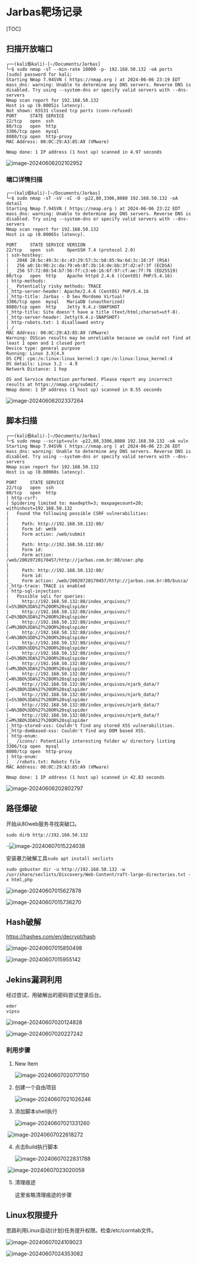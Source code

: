 # Jarbas靶场记录

[TOC]

## 扫描开放端口

```
┌──(kali㉿kali)-[~/Documents/Jarbas]
└─$ sudo nmap -sT --min-rate 10000 -p- 192.168.50.132 -oA ports  
[sudo] password for kali: 
Starting Nmap 7.94SVN ( https://nmap.org ) at 2024-06-06 23:19 EDT
mass_dns: warning: Unable to determine any DNS servers. Reverse DNS is disabled. Try using --system-dns or specify valid servers with --dns-servers
Nmap scan report for 192.168.50.132
Host is up (0.00051s latency).
Not shown: 65531 closed tcp ports (conn-refused)
PORT     STATE SERVICE
22/tcp   open  ssh
80/tcp   open  http
3306/tcp open  mysql
8080/tcp open  http-proxy
MAC Address: 00:0C:29:A3:85:A9 (VMware)

Nmap done: 1 IP address (1 host up) scanned in 4.97 seconds
```

![image-20240606202102952](./assets/image-20240606202102952.png)

### 端口详情扫描

```
┌──(kali㉿kali)-[~/Documents/Jarbas]
└─$ sudo nmap -sT -sV -sC -O -p22,80,3306,8080 192.168.50.132 -oA detail
Starting Nmap 7.94SVN ( https://nmap.org ) at 2024-06-06 23:22 EDT
mass_dns: warning: Unable to determine any DNS servers. Reverse DNS is disabled. Try using --system-dns or specify valid servers with --dns-servers
Nmap scan report for 192.168.50.132
Host is up (0.00065s latency).

PORT     STATE SERVICE VERSION
22/tcp   open  ssh     OpenSSH 7.4 (protocol 2.0)
| ssh-hostkey: 
|   2048 28:bc:49:3c:6c:43:29:57:3c:b8:85:9a:6d:3c:16:3f (RSA)
|   256 a0:1b:90:2c:da:79:eb:8f:3b:14:de:bb:3f:d2:e7:3f (ECDSA)
|_  256 57:72:08:54:b7:56:ff:c3:e6:16:6f:97:cf:ae:7f:76 (ED25519)
80/tcp   open  http    Apache httpd 2.4.6 ((CentOS) PHP/5.4.16)
| http-methods: 
|_  Potentially risky methods: TRACE
|_http-server-header: Apache/2.4.6 (CentOS) PHP/5.4.16
|_http-title: Jarbas - O Seu Mordomo Virtual!
3306/tcp open  mysql   MariaDB (unauthorized)
8080/tcp open  http    Jetty 9.4.z-SNAPSHOT
|_http-title: Site doesn't have a title (text/html;charset=utf-8).
|_http-server-header: Jetty(9.4.z-SNAPSHOT)
| http-robots.txt: 1 disallowed entry 
|_/
MAC Address: 00:0C:29:A3:85:A9 (VMware)
Warning: OSScan results may be unreliable because we could not find at least 1 open and 1 closed port
Device type: general purpose
Running: Linux 3.X|4.X
OS CPE: cpe:/o:linux:linux_kernel:3 cpe:/o:linux:linux_kernel:4
OS details: Linux 3.2 - 4.9
Network Distance: 1 hop

OS and Service detection performed. Please report any incorrect results at https://nmap.org/submit/ .
Nmap done: 1 IP address (1 host up) scanned in 8.55 seconds

```

![image-20240606202337264](./assets/image-20240606202337264.png)

## 脚本扫描

```
┌──(kali㉿kali)-[~/Documents/Jarbas]
└─$ sudo nmap --script=vuln -p22,80,3306,8080 192.168.50.132 -oA vuln
Starting Nmap 7.94SVN ( https://nmap.org ) at 2024-06-06 23:26 EDT
mass_dns: warning: Unable to determine any DNS servers. Reverse DNS is disabled. Try using --system-dns or specify valid servers with --dns-servers
Nmap scan report for 192.168.50.132
Host is up (0.00060s latency).

PORT     STATE SERVICE
22/tcp   open  ssh
80/tcp   open  http
| http-csrf: 
| Spidering limited to: maxdepth=3; maxpagecount=20; withinhost=192.168.50.132
|   Found the following possible CSRF vulnerabilities: 
|     
|     Path: http://192.168.50.132:80/
|     Form id: wmtb
|     Form action: /web/submit
|     
|     Path: http://192.168.50.132:80/
|     Form id: 
|     Form action: /web/20020720170457/http://jarbas.com.br:80/user.php
|     
|     Path: http://192.168.50.132:80/
|     Form id: 
|_    Form action: /web/20020720170457/http://jarbas.com.br:80/busca/
|_http-trace: TRACE is enabled
| http-sql-injection: 
|   Possible sqli for queries:
|     http://192.168.50.132:80/index_arquivos/?C=S%3BO%3DA%27%20OR%20sqlspider
|     http://192.168.50.132:80/index_arquivos/?C=D%3BO%3DA%27%20OR%20sqlspider
|     http://192.168.50.132:80/index_arquivos/?C=M%3BO%3DA%27%20OR%20sqlspider
|     http://192.168.50.132:80/index_arquivos/?C=N%3BO%3DD%27%20OR%20sqlspider
|     http://192.168.50.132:80/index_arquivos/?C=S%3BO%3DD%27%20OR%20sqlspider
|     http://192.168.50.132:80/index_arquivos/?C=D%3BO%3DA%27%20OR%20sqlspider
|     http://192.168.50.132:80/index_arquivos/?C=M%3BO%3DA%27%20OR%20sqlspider
|     http://192.168.50.132:80/index_arquivos/?C=N%3BO%3DA%27%20OR%20sqlspider
|     http://192.168.50.132:80/index_arquivos/njarb_data/?C=D%3BO%3DA%27%20OR%20sqlspider
|     http://192.168.50.132:80/index_arquivos/njarb_data/?C=S%3BO%3DA%27%20OR%20sqlspider
|     http://192.168.50.132:80/index_arquivos/njarb_data/?C=N%3BO%3DD%27%20OR%20sqlspider
|_    http://192.168.50.132:80/index_arquivos/njarb_data/?C=M%3BO%3DA%27%20OR%20sqlspider
|_http-stored-xss: Couldn't find any stored XSS vulnerabilities.
|_http-dombased-xss: Couldn't find any DOM based XSS.
| http-enum: 
|_  /icons/: Potentially interesting folder w/ directory listing
3306/tcp open  mysql
8080/tcp open  http-proxy
| http-enum: 
|_  /robots.txt: Robots file
MAC Address: 00:0C:29:A3:85:A9 (VMware)

Nmap done: 1 IP address (1 host up) scanned in 42.83 seconds

```

![image-20240606202802797](./assets/image-20240606202802797.png)

## 路径爆破

开始从80web服务寻找突破口。

```
sudo dirb http://192.168.50.132
```



··![image-20240607015224038](./assets/image-20240607015224038.png)

安装暴力破解工具`sudo apt install seclists`

```
sudo gobuster dir -u http://192.168.50.132 -w /usr/share/seclists/Discovery/Web-Content/raft-large-directories.txt -x html,php
```

![image-20240607015627878](./assets/image-20240607015627878.png)

![image-20240607015736270](./assets/image-20240607015736270.png)

## Hash破解

https://hashes.com/en/decrypt/hash

![image-20240607015850498](./assets/image-20240607015850498.png)

![image-20240607015955142](./assets/image-20240607015955142.png)

## Jekins漏洞利用

经过尝试，用破解出的密码尝试登录后台。

```
eder
vipsu
```

![image-20240607020124828](./assets/image-20240607020124828.png)

![image-20240607020227242](./assets/image-20240607020227242.png)

### 利用步骤

1. New Item

   ![image-20240607020717150](./assets/image-20240607020717150.png)

2. 创建一个自由项目

   ![image-20240607021026246](./assets/image-20240607021026246.png)

3. 添加脚本shell执行

   ![image-20240607021331260](./assets/image-20240607021331260.png)

​					![image-20240607022618272](./assets/image-20240607022618272.png)



4. 点击Build执行脚本

   ![image-20240607022831788](./assets/image-20240607022831788.png)

​	![image-20240607023020059](./assets/image-20240607023020059.png)

5. 清理痕迹

   这里省略清理痕迹的步骤

## Linux权限提升

思路利用Linux自动(计划)任务提升权限。检查/etc/corntab文件。

![image-20240607024109023](./assets/image-20240607024109023.png)

![image-20240607024353082](./assets/image-20240607024353082.png)
